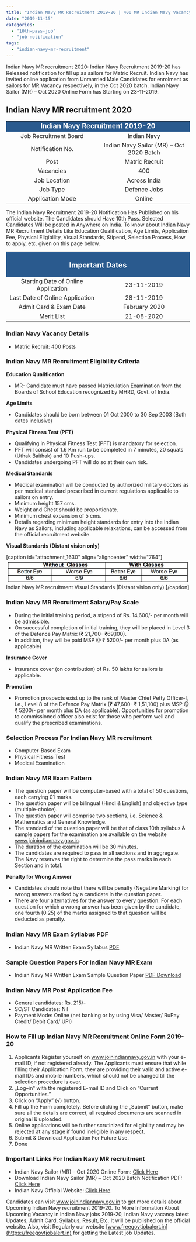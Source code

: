 ```yaml
---
title: "Indian Navy MR Recruitment 2019-20 | 400 MR Indian Navy Vacancy"
date: "2019-11-15"
categories: 
  - "10th-pass-job"
  - "job-notification"
tags: 
  - "indian-navy-mr-recruitment"
---
```


Indian Navy MR recruitment 2020: Indian Navy Recruitment 2019-20 has Released notification for fill up as sailors for Matric Recruit. Indian Navy has invited online application from Unmarried Male Candidates for enrolment as sailors for MR Vacancy respectively, in the Oct 2020 batch. Indian Navy Sailor (MR) – Oct 2020 Online Form has Starting on 23-11-2019.

## **Indian Navy MR recruitment 2020**

<table style="border-collapse: collapse; width: 100%;"><tbody><tr><td style="width: 100%; background-color: #2a5a8e; text-align: center;" colspan="2"><span style="font-size: 14pt;"><strong><span style="color: #ffffff;">Indian Navy Recruitment 2019-20</span></strong></span></td></tr><tr><td style="width: 50%; text-align: center;"><span style="font-size: 12pt;">Job Recruitment Board</span></td><td style="width: 50%; text-align: center;"><span style="font-size: 12pt;">Indian Navy</span></td></tr><tr><td style="width: 50%; text-align: center;"><span style="font-size: 12pt;">Notification No.</span></td><td style="width: 50%; text-align: center;"><span style="font-size: 12pt;">Indian Navy Sailor (MR) – Oct 2020 Batch</span></td></tr><tr><td style="width: 50%; text-align: center;"><span style="font-size: 12pt;">Post</span></td><td style="width: 50%; text-align: center;"><span style="font-size: 12pt;">Matric Recruit</span></td></tr><tr><td style="width: 50%; text-align: center;"><span style="font-size: 12pt;">Vacancies</span></td><td style="width: 50%; text-align: center;"><span style="font-size: 12pt;">400</span></td></tr><tr><td style="width: 50%; text-align: center;"><span style="font-size: 12pt;">Job Location</span></td><td style="width: 50%; text-align: center;"><span style="font-size: 12pt;">Across India</span></td></tr><tr><td style="width: 50%; text-align: center;"><span style="font-size: 12pt;">Job Type</span></td><td style="width: 50%; text-align: center;"><span style="font-size: 12pt;">Defence Jobs</span></td></tr><tr><td style="width: 50%; text-align: center;"><span style="font-size: 12pt;">Application Mode</span></td><td style="width: 50%; text-align: center;"><span style="font-size: 12pt;">Online</span></td></tr></tbody></table>

The Indian Navy Recruitment 2019-20 Notification Has Published on his official website. The Candidates should Have 10th Pass. Selected Candidates Will be posted in Anywhere on India. To know about Indian Navy MR Recruitment Details Like Education Qualification, Age Limits, Application Fee, Physical Eligibility, Visual Standards, Stipend, Selection Process, How to apply, etc. given on this page below.

<table style="border-collapse: collapse;"><tbody><tr><td style="width: 50%; background-color: #2a5a8e; text-align: center;" colspan="2"><h3><strong><span style="font-size: 15pt; color: #ffffff;">Important Dates</span></strong></h3></td></tr><tr><td style="width: 50%; text-align: center;"><span style="font-size: 12pt;">Starting Date of Online Application</span></td><td style="width: 50%; text-align: center;"><span style="font-size: 12pt;">23-11-2019</span></td></tr><tr><td style="width: 50%; text-align: center;"><span style="font-size: 12pt;">Last Date of Online Application</span></td><td style="width: 50%; text-align: center;"><span style="font-size: 12pt;">28-11-2019</span></td></tr><tr><td style="width: 50%; text-align: center;"><span style="font-size: 12pt;">Admit Card &amp; Exam Date</span></td><td style="width: 50%; text-align: center;"><span style="font-size: 12pt;">February 2020</span></td></tr><tr><td style="width: 50%; text-align: center;"><span style="font-size: 12pt;">Merit List</span></td><td style="width: 50%; text-align: center;"><span style="font-size: 12pt;">21-08-2020</span></td></tr></tbody></table>

### **Indian Navy Vacancy Details**

- Matric Recruit: 400 Posts

### **Indian Navy MR Recruitment** **Eligibility Criteria**

**Education Qualification**

- MR- Candidate must have passed Matriculation Examination from the Boards of School Education recognized by MHRD, Govt. of India.

**Age Limits**

- Candidates should be born between 01 Oct 2000 to 30 Sep 2003 (Both dates inclusive)

**Physical Fitness Test (PFT)**

- Qualifying in Physical Fitness Test (PFT) is mandatory for selection.
- PFT will consist of 1.6 Km run to be completed in 7 minutes, 20 squats (Uthak Baithak) and 10 Push-ups.
- Candidates undergoing PFT will do so at their own risk.

**Medical Standards**

- Medical examination will be conducted by authorized military doctors as per medical standard prescribed in current regulations applicable to sailors on entry.
- Minimum height 157 cms.
- Weight and Chest should be proportionate.
- Minimum chest expansion of 5 cms.
- Details regarding minimum height standards for entry into the Indian Navy as Sailors, including applicable relaxations, can be accessed from the official recruitment website.

**Visual Standards (Distant vision only)**

\[caption id="attachment\_1630" align="aligncenter" width="764"\]![Indian Navy SSR & AA recruitment](images/Indian-Navy-SSR-AA-recruitment-Visual-Standards-Distant-vision-only..jpg) Indian Navy MR recruitment Visual Standards (Distant vision only).\[/caption\]

### **Indian Navy MR Recruitment** **Salary/Pay Scale**

- During the initial training period, a stipend of Rs. 14,600/- per month will be admissible.
- On successful completion of initial training, they will be placed in Level 3 of the Defence Pay Matrix (₹ 21,700- ₹69,100).
- In addition, they will be paid MSP @ ₹ 5200/- per month plus DA (as applicable)

**Insurance Cover**

- Insurance cover (on contribution) of Rs. 50 lakhs for sailors is applicable.

**Promotion**

- Promotion prospects exist up to the rank of Master Chief Petty Officer-I, i.e., Level 8 of the Defence Pay Matrix (₹ 47,600- ₹ 1,51,100) plus MSP @ ₹ 5200/- per month plus DA (as applicable). Opportunities for promotion to commissioned officer also exist for those who perform well and qualify the prescribed examinations.

### **Selection Process For** **Indian Navy MR recruitment**

- Computer-Based Exam
- Physical Fitness Test
- Medical Examination

### **Indian Navy MR** **Exam Pattern**

- The question paper will be computer-based with a total of 50 questions, each carrying 01 marks.
- The question paper will be bilingual (Hindi & English) and objective type (multiple-choice).
- The question paper will comprise two sections, i.e. Science & Mathematics and General Knowledge.
- The standard of the question paper will be that of class 10th syllabus & sample papers for the examination are available on the website www.joinindiannavy.gov.in.
- The duration of the examination will be 30 minutes.
- The candidates are required to pass in all sections and in aggregate. The Navy reserves the right to determine the pass marks in each Section and in total.

**Penalty for Wrong Answer**

- Candidates should note that there will be penalty (Negative Marking) for wrong answers marked by a candidate in the question paper.
- There are four alternatives for the answer to every question. For each question for which a wrong answer has been given by the candidate, one fourth (0.25) of the marks assigned to that question will be deducted as penalty.

### **Indian Navy MR Exam Syllabus PDF**

- Indian Navy MR Written Exam Syllabus [PDF](https://www.joinindiannavy.gov.in/files/syllabus/syallabus_MR.pdf)

### **Sample Question Papers For Indian Navy MR Exam**

- Indian Navy MR Written Exam Sample Question Paper [PDF Download](http://www.joinindiannavy.gov.in/files/files/MR.pdf)

### **Indian Navy MR Post** **Application Fee** 

- General candidates: Rs. 215/-
- SC/ST Candidates: Nil
- Payment Mode: Online (net banking or by using Visa/ Master/ RuPay Credit/ Debit Card/ UPI)

### **How to Fill up** **Indian Navy MR Recruitment Online Form 2019-20**

1. Applicants Register yourself on www.joinindiannavy.gov.in with your e-mail ID, if not registered already. The Applicants must ensure that while filling their Application Form, they are providing their valid and active e-mail IDs and mobile numbers, which should not be changed till the selection procedure is over.
2. „Log–in‟ with the registered E-mail ID and Click on “Current Opportunities.”
3. Click on “Apply” (√) button.
4. Fill up the Form completely. Before clicking the „Submit‟ button, make sure all the details are correct, all required documents are scanned in original & uploaded.
5. Online applications will be further scrutinized for eligibility and may be rejected at any stage if found ineligible in any respect.
6. Submit & Download Application For Future Use.
7. Done

### **Important Links For** **Indian Navy MR recruitment**

- Indian Navy Sailor (MR) – Oct 2020 Online Form: [Click Here](https://www.joinindiannavy.gov.in/en/account/login)
- Download Indian Navy Sailor (MR) – Oct 2020 Batch Notification PDF: [Click Here](https://freegovtjobalert.in/wp-content/uploads/2019/11/Notification-Indian-Navy-Sailor-MR-Oct-Batch.pdf)
- Indian Navy Official Website: [Click Here](https://www.joinindiannavy.gov.in/)

Candidates can visit www.joinindiannavy.gov.in to get more details about Upcoming Indian Navy recruitment 2019-20. To More Information About Upcoming Vacancy in Indian Navy jobs 2019-20, Indian Navy vacancy latest Updates, Admit Card, Syllabus, Result, Etc. It will be published on the official website. Also, visit Regularly our website [www.freegovtjobalert.in](https://freegovtjobalert.in) for getting the Latest job Updates.
